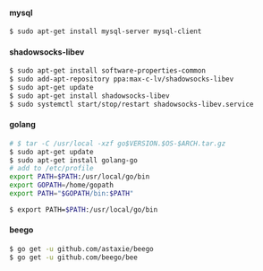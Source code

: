 #### mysql

```bash
$ sudo apt-get install mysql-server mysql-client
```

#### shadowsocks-libev

```bash
$ sudo apt-get install software-properties-common	 	 
$ sudo add-apt-repository ppa:max-c-lv/shadowsocks-libev
$ sudo apt-get update
$ sudo apt-get install shadowsocks-libev
$ sudo systemctl start/stop/restart shadowsocks-libev.service
```

#### golang

```bash
# $ tar -C /usr/local -xzf go$VERSION.$OS-$ARCH.tar.gz
$ sudo apt-get update
$ sudo apt-get install golang-go
# add to /etc/profile
export PATH=$PATH:/usr/local/go/bin
export GOPATH=/home/gopath
export PATH="$GOPATH/bin:$PATH"

$ export PATH=$PATH:/usr/local/go/bin
```

#### beego

```bash
$ go get -u github.com/astaxie/beego
$ go get -u github.com/beego/bee
```

